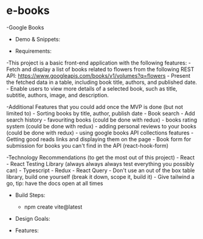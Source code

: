 # e-books

-Google Books

- Demo & Snippets:

- Requirements:

 -This project is a basic front-end application with the following features:
    - Fetch and display a list of books related to flowers from the following REST API: https://www.googleapis.com/books/v1/volumes?q=flowers
    - Present the fetched data in a table, including book title, authors, and published date.
    - Enable users to view more details of a selected book, such as title, subtitle, authors, image, and description.

 -Additional Features that you could add once the MVP is done (but not limited to)
    - Sorting books by title, author, publish date
    - Book search
    - Add search history
    - favouriting books (could be done with redux)
    - books rating system (could be done with redux)
    - adding personal reviews to your books (could be done with redux)
    - using google books API collections features
    - Getting good reads links and displaying them on the page
    - Book form for submission for books you can't find in the API (react-hook-form)

 -Technology Recommendations (to get the most out of this project)
    - React
    - React Testing Library (always always always test everything you possibly can)
    - Typescript
    - Redux
    - React Query
    - Don't use an out of the box table library, build one yourself (break it down, scope it, build it)
    - Give tailwind a go, tip: have the docs open at all times

- Build Steps:
    - npm create vite@latest

- Design Goals:

- Features:
